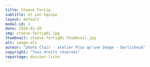 ```yaml
---
title: Steeve Fertig
subtitle: et son équipe
layout: default
modal-id: 1
date: 2020-01-20
img: steeve-fertig01.jpg
thumbnail: steeve-fertig01-thumbnail.jpg
alt: image-alt
auteur: "photo Clair - atelier Plus qu’une Image - Dorlisheim"
copyright: "Tous droits réservés"   
reportage: dossier-liste
---
```


